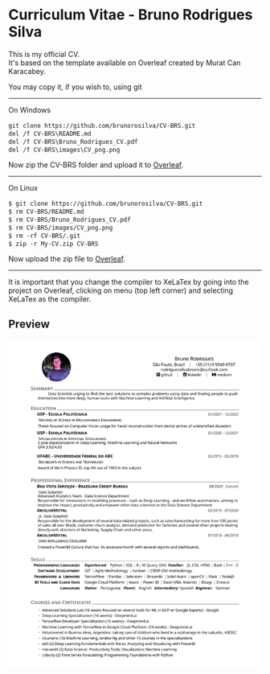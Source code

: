 # Curriculum Vitae - Bruno Rodrigues Silva

This is my official CV. <br>
It's based on the template available on Overleaf created by Murat Can Karacabey.

You may copy it, if you wish to, using git

---
On Windows
```
git clone https://github.com/brunorosilva/CV-BRS.git
del /f CV-BRS\README.md
del /f CV-BRS\Bruno_Rodrigues_CV.pdf
del /f CV-BRS\images\CV_png.png
```

Now zip the CV-BRS folder and upload it to <a href='https://www.overleaf.com/'>Overleaf</a>.

---

On Linux
```
$ git clone https://github.com/brunorosilva/CV-BRS.git
$ rm CV-BRS/README.md
$ rm CV-BRS/Bruno_Rodrigues_CV.pdf
$ rm CV-BRS/images/CV_png.png
$ rm -rf CV-BRS/.git
$ zip -r My-CV.zip CV-BRS
```
Now upload the zip file to <a href='https://www.overleaf.com/'>Overleaf</a>.

---

It is important that you change the compiler to XeLaTex by going into the project on Overleaf, clicking on menu (top left corner) and selecting XeLaTex as the compiler. 
## Preview 
<img src='images/CV_png.png'>
